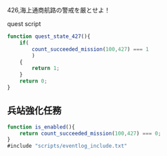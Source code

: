426,海上通商航路の警戒を厳とせよ！

quest script
```javascript
function quest_state_427(){
	if(
		count_succeeded_mission(100,427) === 1
		)
	{
		return 1;
	}
	return 0;
}
```

## 兵站強化任務
```javascript
function is_enabled(){
	return count_succeeded_mission(100,427) === 0;
}
#include "scripts/eventlog_include.txt"
```
